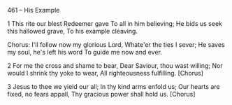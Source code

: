 461 – His Example


1
This rite our blest Redeemer gave
To all in him believing;
He bids us seek this hallowed grave,
To his example cleaving.

Chorus:
I'll follow now my glorious Lord,
Whate'er the ties I sever;
He saves my soul, he's left his word
To guide me now and ever.

2
For me the cross and shame to bear,
Dear Saviour, thou wast willing;
Nor would I shrink thy yoke to wear,
All righteousness fulfilling.  [Chorus]

3
Jesus to thee we yield our all;
In thy kind arms enfold us;
Our hearts are fixed, no fears appall,
Thy gracious power shall hold us.  [Chorus]
